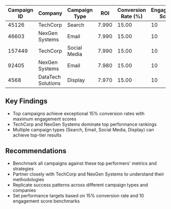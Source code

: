 | Campaign ID | Company           | Campaign Type | ROI   | Conversion Rate (%) | Engagement Score | Performance Score |
|-------------|------------------|---------------|-------|-------------------|------------------|-------------------|
| 45126       | TechCorp         | Search        | 7.990 | 15.00             | 10               | 3.299             |
| 46603       | NexGen Systems   | Email         | 7.990 | 15.00             | 10               | 3.299             |
| 157449      | TechCorp         | Social Media  | 7.990 | 15.00             | 10               | 3.299             |
| 92405       | NexGen Systems   | Email         | 7.980 | 15.00             | 10               | 3.298             |
| 4568        | DataTech Solutions| Display      | 7.970 | 15.00             | 10               | 3.297             |

## Key Findings

- Top campaigns achieve exceptional 15% conversion rates with maximum engagement scores
- TechCorp and NexGen Systems dominate top performance rankings
- Multiple campaign types (Search, Email, Social Media, Display) can achieve top-tier results

## Recommendations

- Benchmark all campaigns against these top performers' metrics and strategies
- Partner closely with TechCorp and NexGen Systems to understand their methodologies
- Replicate success patterns across different campaign types and companies
- Set performance targets based on 15% conversion rate and 10 engagement score benchmarks
